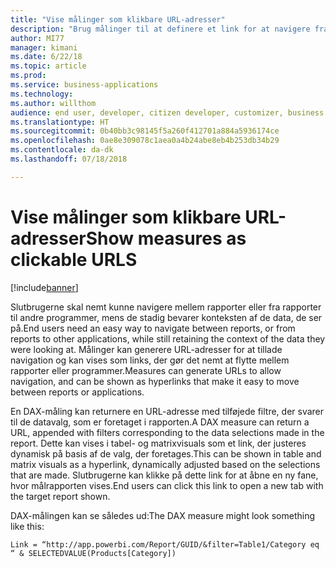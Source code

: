 ```yaml
---
title: "Vise målinger som klikbare URL-adresser"
description: "Brug målinger til at definere et link for at navigere fra en rapport til en anden webadresse."
author: MI77
manager: kimani
ms.date: 6/22/18
ms.topic: article
ms.prod: 
ms.service: business-applications
ms.technology: 
ms.author: willthom
audience: end user, developer, citizen developer, customizer, business analyst, IT pro
ms.translationtype: HT
ms.sourcegitcommit: 0b40bb3c98145f5a260f412701a884a5936174ce
ms.openlocfilehash: 0ae8e309078c1aea0a4b24abe8eb4b253db34b29
ms.contentlocale: da-dk
ms.lasthandoff: 07/18/2018

---
```


# <a name="show-measures-as-clickable-urls"></a><span data-ttu-id="eb34d-103">Vise målinger som klikbare URL-adresser</span><span class="sxs-lookup"><span data-stu-id="eb34d-103">Show measures as clickable URLS</span></span>

[!include[banner](../../../includes/banner.md)]

<span data-ttu-id="eb34d-104">Slutbrugerne skal nemt kunne navigere mellem rapporter eller fra rapporter til andre programmer, mens de stadig bevarer konteksten af de data, de ser på.</span><span class="sxs-lookup"><span data-stu-id="eb34d-104">End users need an easy way to navigate between reports, or from reports to other applications, while still retaining the context of the data they were looking at.</span></span> <span data-ttu-id="eb34d-105">Målinger kan generere URL-adresser for at tillade navigation og kan vises som links, der gør det nemt at flytte mellem rapporter eller programmer.</span><span class="sxs-lookup"><span data-stu-id="eb34d-105">Measures can generate URLs to allow navigation, and can be shown as hyperlinks that make it easy to move between reports or applications.</span></span>

<span data-ttu-id="eb34d-106">En DAX-måling kan returnere en URL-adresse med tilføjede filtre, der svarer til de datavalg, som er foretaget i rapporten.</span><span class="sxs-lookup"><span data-stu-id="eb34d-106">A DAX measure can return a URL, appended with filters corresponding to the data selections made in the report.</span></span> <span data-ttu-id="eb34d-107">Dette kan vises i tabel- og matrixvisuals som et link, der justeres dynamisk på basis af de valg, der foretages.</span><span class="sxs-lookup"><span data-stu-id="eb34d-107">This can be shown in table and matrix visuals as a hyperlink, dynamically adjusted based on the selections that are made.</span></span> <span data-ttu-id="eb34d-108">Slutbrugerne kan klikke på dette link for at åbne en ny fane, hvor målrapporten vises.</span><span class="sxs-lookup"><span data-stu-id="eb34d-108">End users can click this link to open a new tab with the target report shown.</span></span>

<span data-ttu-id="eb34d-109">DAX-målingen kan se således ud:</span><span class="sxs-lookup"><span data-stu-id="eb34d-109">The DAX measure might look something like this:</span></span>

`Link = “http://app.powerbi.com/Report/GUID/&filter=Table1/Category eq “ & SELECTEDVALUE(Products[Category])`

<!--
### Who uses this feature
This feature is intended for end users, developers, citizen developers, customizers, business analysts, and IT pros. No additional setup is required.
## Status
### Development status
In development
#### Target timeframe
October ‘18
-->

